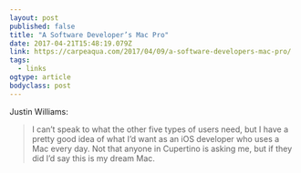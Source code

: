 ```yaml
---
layout: post 
published: false 
title: "A Software Developer’s Mac Pro" 
date: 2017-04-21T15:48:19.079Z 
link: https://carpeaqua.com/2017/04/09/a-software-developers-mac-pro/ 
tags:
  - links
ogtype: article 
bodyclass: post 
---
```


Justin Williams:

> I can’t speak to what the other five types of users need, but I have a pretty good idea of what I’d want as an iOS developer who uses a Mac every day. Not that anyone in Cupertino is asking me, but if they did I’d say this is my dream Mac.